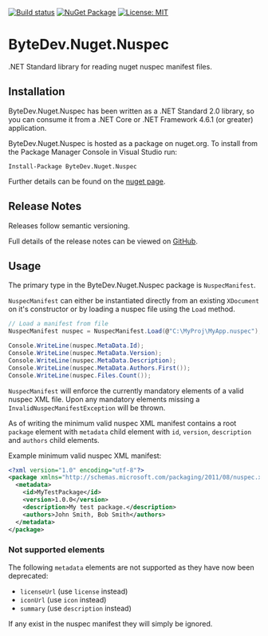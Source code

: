 [![Build status](https://ci.appveyor.com/api/projects/status/github/bytedev/ByteDev.Nuget.Nuspec?branch=master&svg=true)](https://ci.appveyor.com/project/bytedev/ByteDev-Nuget-Nuspec/branch/master)
[![NuGet Package](https://img.shields.io/nuget/v/ByteDev.Nuget.Nuspec.svg)](https://www.nuget.org/packages/ByteDev.Nuget.Nuspec)
[![License: MIT](https://img.shields.io/badge/License-MIT-green.svg)](https://github.com/ByteDev/ByteDev.Nuget.Nuspec/blob/master/LICENSE)

# ByteDev.Nuget.Nuspec

.NET Standard library for reading nuget nuspec manifest files.

## Installation

ByteDev.Nuget.Nuspec has been written as a .NET Standard 2.0 library, so you can consume it from a .NET Core or .NET Framework 4.6.1 (or greater) application.

ByteDev.Nuget.Nuspec is hosted as a package on nuget.org.  To install from the Package Manager Console in Visual Studio run:

`Install-Package ByteDev.Nuget.Nuspec`

Further details can be found on the [nuget page](https://www.nuget.org/packages/ByteDev.Nuget.Nuspec/).

## Release Notes

Releases follow semantic versioning.

Full details of the release notes can be viewed on [GitHub](https://github.com/ByteDev/ByteDev.Nuget.Nuspec/blob/master/docs/RELEASE-NOTES.md).

## Usage

The primary type in the ByteDev.Nuget.Nuspec package is `NuspecManifest`.  

`NuspecManifest` can either be instantiated directly from an existing `XDocument` on it's constructor or by loading a nuspec file using the `Load` method.

```csharp
// Load a manifest from file
NuspecManifest nuspec = NuspecManifest.Load(@"C:\MyProj\MyApp.nuspec");

Console.WriteLine(nuspec.MetaData.Id);
Console.WriteLine(nuspec.MetaData.Version);
Console.WriteLine(nuspec.MetaData.Description);
Console.WriteLine(nuspec.MetaData.Authors.First());
Console.WriteLine(nuspec.Files.Count());
```

`NuspecManifest` will enforce the currently mandatory elements of a valid nuspec XML file. Upon any mandatory elements missing a `InvalidNuspecManifestException` will be thrown.

As of writing the minimum valid nuspec XML manifest contains a root `package` element with `metadata` child element with `id`, `version`, `description` and `authors` child elements.

Example minimum valid nuspec XML manifest:

```xml
<?xml version="1.0" encoding="utf-8"?>
<package xmlns="http://schemas.microsoft.com/packaging/2011/08/nuspec.xsd">
  <metadata>
    <id>MyTestPackage</id>
    <version>1.0.0</version>
    <description>My test package.</description>
    <authors>John Smith, Bob Smith</authors>
  </metadata>
</package>
```

### Not supported elements

The following `metadata` elements are not supported as they have now been deprecated:

- `licenseUrl` (use `license` instead)
- `iconUrl` (use `icon` instead)
- `summary` (use `description` instead)

If any exist in the nuspec manifest they will simply be ignored.
